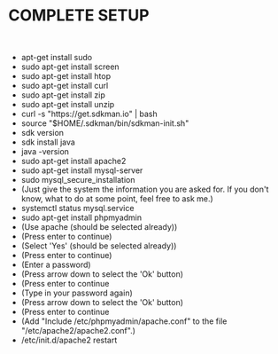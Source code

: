 # COMPLETE SETUP

<br>

<ul>
  <li>apt-get install sudo</li>
  <li>sudo apt-get install screen</li>
  <li>sudo apt-get install htop</li>
  <li>sudo apt-get install curl</li>
  <li>sudo apt-get install zip</li>
  <li>sudo apt-get install unzip</li>
  <li>curl -s "https://get.sdkman.io" | bash</li>
  <li>source "$HOME/.sdkman/bin/sdkman-init.sh"</li>
  <li>sdk version</li>
  <li>sdk install java</li>
  <li>java -version</li>
  <li>sudo apt-get install apache2</li>
  <li>sudo apt-get install mysql-server</li>
  <li>sudo mysql_secure_installation</li>
  <li>(Just give the system the information you are asked for. If you don't know, what to do at some point, feel free to ask me.)</li>
  <li>systemctl status mysql.service</li>
  <li>sudo apt-get install phpmyadmin</li>
  <li>(Use apache (should be selected already))</li>
  <li>(Press enter to continue)</li>
  <li>(Select 'Yes' (should be selected already))</li>
  <li>(Press enter to continue)</li>
  <li>(Enter a password)</li>
  <li>(Press arrow down to select the 'Ok' button)</li>
  <li>(Press enter to continue</li>
  <li>(Type in your password again)</li>
  <li>(Press arrow down to select the 'Ok' button)</li>
  <li>(Press enter to continue</li>
  <li>(Add "Include /etc/phpmyadmin/apache.conf" to the file "/etc/apache2/apache2.conf".)</li>
  <li>/etc/init.d/apache2 restart</li>
</ul>
